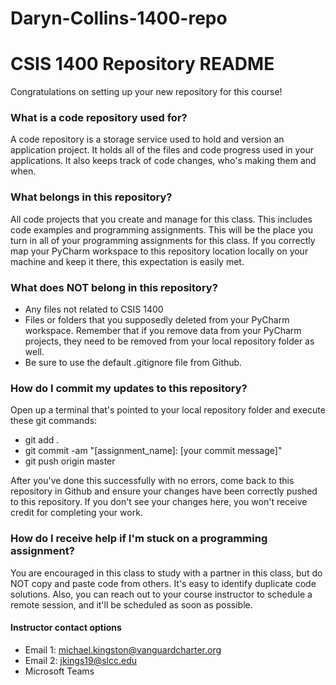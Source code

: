 # Daryn-Collins-1400-repo
# CSIS 1400 Repository README #

Congratulations on setting up your new repository for this course!

### What is a code repository used for? ###

A code repository is a storage service used to hold and version an application project.  It holds all of the files and code progress used in your applications.  It also keeps track of code changes, who's making them and when.

### What belongs in this repository? ###

All code projects that you create and manage for this class.  This includes code examples and programming assignments.  This will be the place you turn in all of your programming assignments for this class.  If you correctly map your PyCharm workspace to this repository location locally on your machine and keep it there, this expectation is easily met.

### What does NOT belong in this repository? ###

* Any files not related to CSIS 1400
* Files or folders that you supposedly deleted from your PyCharm workspace.  Remember that if you remove data from your PyCharm projects, they need to be removed from your local repository folder as well.
* Be sure to use the default .gitignore file from Github.

### How do I commit my updates to this repository? ###

Open up a terminal that's pointed to your local repository folder and execute these git commands:

* git add .
* git commit -am "[assignment_name]: [your commit message]"
* git push origin master

After you've done this successfully with no errors, come back to this repository in Github and ensure your changes have been correctly pushed to this repository.  If you don't see your changes here, you won't receive credit for completing your work.

### How do I receive help if I'm stuck on a programming assignment? ###
You are encouraged in this class to study with a partner in this class, but do NOT copy and paste code from others.  It's easy to identify duplicate code solutions.  Also, you can reach out to your course instructor to schedule a remote session, and it'll be scheduled as soon as possible.

#### Instructor contact options ####
* Email 1: michael.kingston@vanguardcharter.org
* Email 2: jkings19@slcc.edu
* Microsoft Teams 
